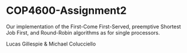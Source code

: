 # COP4600-Assignment2
Our implementation of the First-Come First-Served, preemptive Shortest Job First, and Round-Robin algorithms as for single processors.

Lucas Gillespie & Michael Colucciello 
